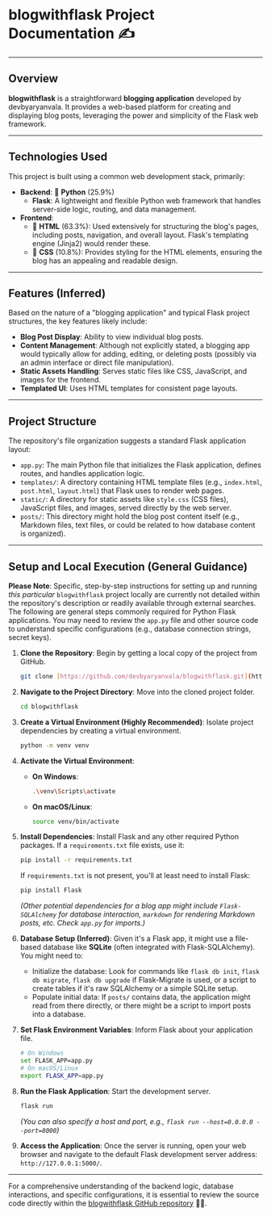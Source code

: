 # blogwithflask Project Documentation ✍️

---

## Overview
**blogwithflask** is a straightforward **blogging application** developed by devbyaryanvala. It provides a web-based platform for creating and displaying blog posts, leveraging the power and simplicity of the Flask web framework.

---

## Technologies Used
This project is built using a common web development stack, primarily:

* **Backend**: 🐍 **Python** (25.9%)
    * **Flask**: A lightweight and flexible Python web framework that handles server-side logic, routing, and data management.
* **Frontend**:
    * 📄 **HTML** (63.3%): Used extensively for structuring the blog's pages, including posts, navigation, and overall layout. Flask's templating engine (Jinja2) would render these.
    * 🎨 **CSS** (10.8%): Provides styling for the HTML elements, ensuring the blog has an appealing and readable design.

---

## Features (Inferred)
Based on the nature of a "blogging application" and typical Flask project structures, the key features likely include:
* **Blog Post Display**: Ability to view individual blog posts.
* **Content Management**: Although not explicitly stated, a blogging app would typically allow for adding, editing, or deleting posts (possibly via an admin interface or direct file manipulation).
* **Static Assets Handling**: Serves static files like CSS, JavaScript, and images for the frontend.
* **Templated UI**: Uses HTML templates for consistent page layouts.

---

## Project Structure
The repository's file organization suggests a standard Flask application layout:

* `app.py`: The main Python file that initializes the Flask application, defines routes, and handles application logic.
* `templates/`: A directory containing HTML template files (e.g., `index.html`, `post.html`, `layout.html`) that Flask uses to render web pages.
* `static/`: A directory for static assets like `style.css` (CSS files), JavaScript files, and images, served directly by the web server.
* `posts/`: This directory might hold the blog post content itself (e.g., Markdown files, text files, or could be related to how database content is organized).

---

## Setup and Local Execution (General Guidance)

**Please Note**: Specific, step-by-step instructions for setting up and running *this particular* `blogwithflask` project locally are currently not detailed within the repository's description or readily available through external searches. The following are general steps commonly required for Python Flask applications. You may need to review the `app.py` file and other source code to understand specific configurations (e.g., database connection strings, secret keys).

1.  **Clone the Repository**:
    Begin by getting a local copy of the project from GitHub.
    ```bash
    git clone [https://github.com/devbyaryanvala/blogwithflask.git](https://github.com/devbyaryanvala/blogwithflask.git)
    ```

2.  **Navigate to the Project Directory**:
    Move into the cloned project folder.
    ```bash
    cd blogwithflask
    ```

3.  **Create a Virtual Environment (Highly Recommended)**:
    Isolate project dependencies by creating a virtual environment.
    ```bash
    python -m venv venv
    ```

4.  **Activate the Virtual Environment**:
    * **On Windows**:
        ```bash
        .\venv\Scripts\activate
        ```
    * **On macOS/Linux**:
        ```bash
        source venv/bin/activate
        ```

5.  **Install Dependencies**:
    Install Flask and any other required Python packages. If a `requirements.txt` file exists, use it:
    ```bash
    pip install -r requirements.txt
    ```
    If `requirements.txt` is not present, you'll at least need to install Flask:
    ```bash
    pip install Flask
    ```
    *(Other potential dependencies for a blog app might include `Flask-SQLAlchemy` for database interaction, `markdown` for rendering Markdown posts, etc. Check `app.py` for imports.)*

6.  **Database Setup (Inferred)**:
    Given it's a Flask app, it might use a file-based database like **SQLite** (often integrated with Flask-SQLAlchemy). You might need to:
    * Initialize the database: Look for commands like `flask db init`, `flask db migrate`, `flask db upgrade` if Flask-Migrate is used, or a script to create tables if it's raw SQLAlchemy or a simple SQLite setup.
    * Populate initial data: If `posts/` contains data, the application might read from there directly, or there might be a script to import posts into a database.

7.  **Set Flask Environment Variables**:
    Inform Flask about your application file.
    ```bash
    # On Windows
    set FLASK_APP=app.py
    # On macOS/Linux
    export FLASK_APP=app.py
    ```

8.  **Run the Flask Application**:
    Start the development server.
    ```bash
    flask run
    ```
    *(You can also specify a host and port, e.g., `flask run --host=0.0.0.0 --port=8000`)*

9.  **Access the Application**:
    Once the server is running, open your web browser and navigate to the default Flask development server address: `http://127.0.0.1:5000/`.

---

For a comprehensive understanding of the backend logic, database interactions, and specific configurations, it is essential to review the source code directly within the [blogwithflask GitHub repository](https://github.com/devbyaryanvala/blogwithflask) 🧑‍💻.
